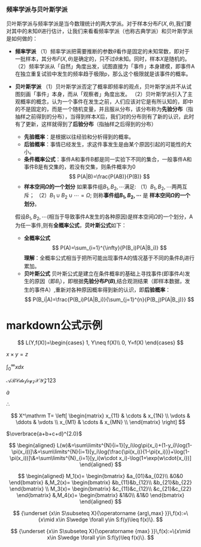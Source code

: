 ### **频率学派与贝叶斯学派**
贝叶斯学派与频率学派是当今数理统计的两大学派。对于样本分布$F(X,\theta)$,我们要对其中的未知$\theta$进行估计，让我们来看看频率学派（也称古典学派）和贝叶斯学派是如何做的：
-  **频率学派**
    （1）频率学派把需要推断的参数$\theta$看作是固定的未知常数，即对于一批样本，其分布$F(X,\theta)$是确定的，只不过$\theta$未知。同时，样本$X$是随机的。
    （2）频率学派从「自然」角度出发，试图直接为「事件」本身建模，即事件A在独立重复试验中发生的频率趋于极限p，那么这个极限就是该事件的概率。
- **贝叶斯学派**
    （1）贝叶斯学派否定了概率即频率的观点，贝叶斯学派并不从试图刻画「事件」本身，而从「观察者」角度出发。
    （2）贝叶斯学派引入了主观概率的概念，认为一个事件在发生之前，人们应该对它是有所认知的，即中的不是固定的，而是一个随机变量，并且服从分布，该分布称为**先验分布**（指抽样之前得到的分布），当得到样本$X$后，我们对的分布则有了新的认识，此时有了更新，这样就得到了**后验分布**（指抽样之后得到的分布）
    - **先验概率**：是根据以往经验和分析得到的概率。
    - **后验概率**：事情已经发生，求这件事发生是由某个原因引起的可能性的大小。
    - **条件概率公式**：事件A和事件B都是同一实验下不同的集合，一般事件A和事件B是有交集的，若没有交集，则条件概率为0
    $$
    P(A|B)=\frac{P(AB)}{P(B)}
    $$
    - **样本空间$\Omega$的一个划分**
    如果事件组$B_1,B_2,\cdots$满足:
    （1）$B_1,B_2,\cdots$两两互斥；
    （2）$B_1\cup B_2\cup\cdots =\Omega$;
    则称**事件组$B_1,B_2,\cdots$** 是 **样本空间$\Omega$的一个划分**。

    假设$B_1,B_2,\cdots$(相当于导致事件A发生的各种原因)是样本空间$\Omega$的一个划分，A为任一事件,则有**全概率公式**，**贝叶斯公式**如下：
    - **全概率公式**
    $$
    P(A)=\sum_{i=1}^{\infty}{P(B_i)P(A|B_i)}
    $$
    **理解**：全概率公式相当于把所可能出现事件A的情况基于不同的条件$B_i$进行累加。
    - **贝叶斯公式**
    贝叶斯公式是建立在条件概率的基础上寻找事件(即事件$A$)发生的原因（即$B_i$），即根据**先验分布$P(B)$**,结合观测结果（即样本数据，发生的事件A）,重新对各种原因概率得到新的认识，即**后验概率**：
    $$
    P(B_i|A)=\frac{P(B_i)P(A|B_i)}{\sum_{j=1}^{n}{P(B_j)P(A|B_j)}}
    $$

# markdown公式示例

  $$
  L(Y,f(X))=\begin{cases}
  1, Y\neq f(X)\\
  0, Y=f(X)
  \end{cases}
  $$

  $x \times y=z$

  $\int^{\infty}_{0}{xdx}$

  $\mathcal {ABCdefxyzXYZ123}$

  $\grave{a}$

  $\therefore$

  $$
  X^\mathrm T=
\left[
\begin{matrix}
 x_{11} & \cdots & x_{1N} \\
 \vdots & \ddots & \vdots \\
 x_{M1} & \cdots & x_{MN} \\
\end{matrix}
\right]
  $$

$\overbrace{a+b+c+d}^{2.0}$

  $$ \begin{aligned} L(w)&=\sum\limits^{N}{i=1}[y_i\log\pi(x_i)+(1-y_i)\log(1-\pi(x_i))]\&=\sum\limits^{N}{i=1}[y_i\log{\frac{\pi(x_i)}{1-\pi(x_i)}}+\log(1-\pi(x_i))]\&=\sum\limits^{N}_{i=1}[y_i(w\cdot x_i)-\log(1+\exp(w\cdot{x_i})] \end{aligned} $$

  $$
  \begin{aligned}
  M_1(x)=
  \begin{bmatrix}
  &a_{01}&a_{02}\\
  &0&0
  \end{bmatrix}
  &,M_2(x)=
  \begin{bmatrix}
  &b_{11}&b_{12}\\
  &b_{21}&b_{22}
  \end{bmatrix}
  \\
  M_3(x)=
  \begin{bmatrix}
  &c_{11}&c_{12}\\
  &c_{21}&c_{22}
  \end{bmatrix}
  &,M_4(x)=
  \begin{bmatrix}
  &1&0\\
  &1&0
  \end{bmatrix}
  \end{aligned}
  $$

  $$
{\underset {x\in S\subseteq X}{\operatorname {arg\,max} }}\,f(x):=\{x\mid x\in S\wedge \forall y\in S:f(y)\leq f(x)\}.
$$

$$
{\underset {x\in S\subseteq X}{\operatorname {max} }}\,f(x):=\{x\mid x\in S\wedge \forall y\in S:f(y)\leq f(x)\}.
$$

